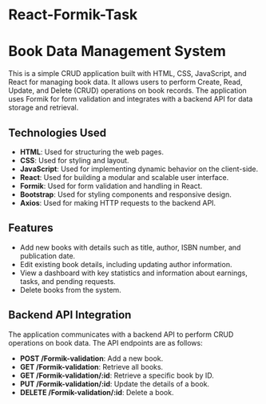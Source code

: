 # React-Formik-Task

# Book Data Management System

This is a simple CRUD application built with HTML, CSS, JavaScript, and React for managing book data. It allows users to perform Create, Read, Update, and Delete (CRUD) operations on book records. The application uses Formik for form validation and integrates with a backend API for data storage and retrieval.

## Technologies Used

- **HTML**: Used for structuring the web pages.
- **CSS**: Used for styling and layout.
- **JavaScript**: Used for implementing dynamic behavior on the client-side.
- **React**: Used for building a modular and scalable user interface.
- **Formik**: Used for form validation and handling in React.
- **Bootstrap**: Used for styling components and responsive design.
- **Axios**: Used for making HTTP requests to the backend API.

## Features

- Add new books with details such as title, author, ISBN number, and publication date.
- Edit existing book details, including updating author information.
- View a dashboard with key statistics and information about earnings, tasks, and pending requests.
- Delete books from the system.

## Backend API Integration

The application communicates with a backend API to perform CRUD operations on book data. The API endpoints are as follows:

- **POST /Formik-validation**: Add a new book.
- **GET /Formik-validation**: Retrieve all books.
- **GET /Formik-validation/:id**: Retrieve a specific book by ID.
- **PUT /Formik-validation/:id**: Update the details of a book.
- **DELETE /Formik-validation/:id**: Delete a book.
